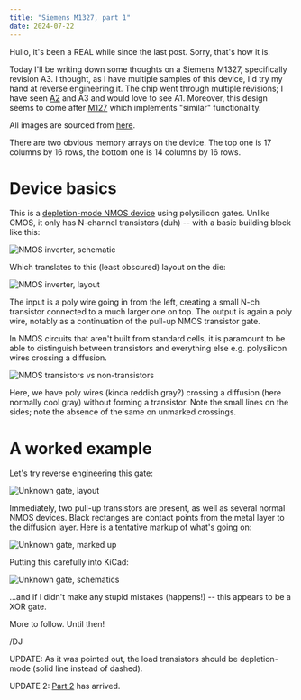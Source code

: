 ```yaml
---
title: "Siemens M1327, part 1"
date: 2024-07-22
---
```


Hullo, it's been a REAL while since the last post. Sorry, that's how it is.

Today I'll be writing down some thoughts on a Siemens M1327, specifically revision A3. I thought, as I have multiple samples of this device, I'd try my hand at reverse engineering it. The chip went through multiple revisions; I have seen [A2](https://siliconpr0n.org/archive/doku.php?id=infosecdj:siemens:m1327a2) and A3 and would love to see A1. Moreover, this design seems to come after [M127](https://siliconpr0n.org/archive/doku.php?id=infosecdj:siemens:m127-c2) which implements "similar" functionality.

All images are sourced from [here](https://siliconpr0n.org/archive/doku.php?id=infosecdj:siemens:m1327a3).

There are two obvious memory arrays on the device. The top one is 17 columns by 16 rows, the bottom one is 14 columns by 16 rows. 

# Device basics

This is a [depletion-mode NMOS device](https://en.wikipedia.org/wiki/Depletion-load_NMOS_logic) using polysilicon gates. Unlike CMOS, it only has N-channel transistors (duh) -- with a basic building block like this:

![NMOS inverter, schematic](/blarg/assets/20240722/nmos-inverter-sch.png)

Which translates to this (least obscured) layout on the die:

![NMOS inverter, layout](/blarg/assets/20240722/nmos-inverter-layout.jpg)

The input is a poly wire going in from the left, creating a small N-ch transistor connected to a much larger one on top. The output is again a poly wire, notably as a continuation of the pull-up NMOS transistor gate.

In NMOS circuits that aren't built from standard cells, it is paramount to be able to distinguish between transistors and everything else e.g. polysilicon wires crossing a diffusion.

![NMOS transistors vs non-transistors](/blarg/assets/20240722/nmos-poly-crossing.jpg)

Here, we have poly wires (kinda reddish gray?) crossing a diffusion (here normally cool gray) without forming a transistor. Note the small lines on the sides; note the absence of the same on unmarked crossings.

# A worked example

Let's try reverse engineering this gate:

![Unknown gate, layout](/blarg/assets/20240722/funny-gate.jpg)

Immediately, two pull-up transistors are present, as well as several normal NMOS devices. Black rectanges are contact points from the metal layer to the diffusion layer. Here is a tentative markup of what's going on:

![Unknown gate, marked up](/blarg/assets/20240722/funny-gate-marked.jpg)

Putting this carefully into KiCad:

![Unknown gate, schematics](/blarg/assets/20240722/funny-gate-sch.png)

...and if I didn't make any stupid mistakes (happens!) -- this appears to be a XOR gate.

More to follow. Until then!

/DJ

UPDATE: As it was pointed out, the load transistors should be depletion-mode (solid line instead of dashed).

UPDATE 2: [Part 2](/blarg/2024/07/23/siemens-m1327-part-2.html) has arrived.
